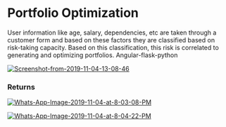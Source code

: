 # Portfolio Optimization

User information like age, salary, dependencies, etc are taken through a customer form and based on these factors they are classified based on risk-taking capacity. Based on this classification, this risk is correlated to generating and optimizing portfolios. Angular-flask-python 


<!--<img src="https://cosmic-s3.imgix.net/d5fe44a0-a4d9-11e9-8b5b-d776067a01eb-angular-website-boilerplate.png?w=1200" width="1000" />-->
<a href="https://ibb.co/rbKMhxQ" style="align: cengter;"><img src="https://i.ibb.co/B4HjJyf/Screenshot-from-2019-11-04-13-08-46.png" alt="Screenshot-from-2019-11-04-13-08-46" border="0"></a>

### Returns

<a href="https://ibb.co/4N89Gjj"><img src="https://i.ibb.co/f0kB5CC/Whats-App-Image-2019-11-04-at-8-03-08-PM.jpg" alt="Whats-App-Image-2019-11-04-at-8-03-08-PM" border="0"></a>

<a href="https://ibb.co/TYnyc6k"><img src="https://i.ibb.co/YPKg2m3/Whats-App-Image-2019-11-04-at-8-04-22-PM.jpg" alt="Whats-App-Image-2019-11-04-at-8-04-22-PM" border="0"></a>
